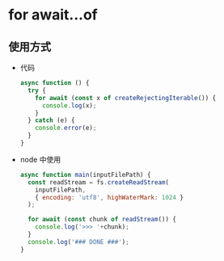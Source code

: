 # for await...of

## 使用方式

*   代码

    ```javascript
    async function () {
      try {
        for await (const x of createRejectingIterable()) {
          console.log(x);
        }
      } catch (e) {
        console.error(e);
      }
    }
    ```

*   node 中使用

    ```javascript
    async function main(inputFilePath) {
      const readStream = fs.createReadStream(
        inputFilePath,
        { encoding: 'utf8', highWaterMark: 1024 }
      );

      for await (const chunk of readStream()) {
        console.log('>>> '+chunk);
      }
      console.log('### DONE ###');
    }
    ```
